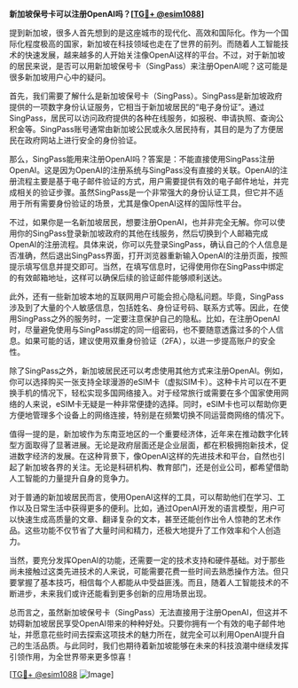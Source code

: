 **新加坡保号卡可以注册OpenAI吗？[[TG💪+ @esim1088](https://t.me/s/esim1088)]**

提到新加坡，很多人首先想到的是这座城市的现代化、高效和国际化。作为一个国际化程度极高的国家，新加坡在科技领域也走在了世界的前列。而随着人工智能技术的快速发展，越来越多的人开始关注像OpenAI这样的平台。不过，对于新加坡的居民来说，是否可以用新加坡保号卡（SingPass）来注册OpenAI呢？这可能是很多新加坡用户心中的疑问。

首先，我们需要了解什么是新加坡保号卡（SingPass）。SingPass是新加坡政府提供的一项数字身份认证服务，它相当于新加坡居民的“电子身份证”。通过SingPass，居民可以访问政府提供的各种在线服务，如报税、申请执照、查询公积金等。SingPass账号通常由新加坡公民或永久居民持有，其目的是为了方便居民在政府网站上进行安全的身份验证。

那么，SingPass能用来注册OpenAI吗？答案是：不能直接使用SingPass注册OpenAI。这是因为OpenAI的注册系统与SingPass没有直接的关联。OpenAI的注册流程主要是基于电子邮件验证的方式，用户需要提供有效的电子邮件地址，并完成相关的验证步骤。虽然SingPass是一个非常强大的身份认证工具，但它并不适用于所有需要身份验证的场景，尤其是像OpenAI这样的国际性平台。

不过，如果你是一名新加坡居民，想要注册OpenAI，也并非完全无解。你可以使用你的SingPass登录新加坡政府的其他在线服务，然后切换到个人邮箱完成OpenAI的注册流程。具体来说，你可以先登录SingPass，确认自己的个人信息是否准确，然后退出SingPass界面，打开浏览器重新输入OpenAI的注册页面，按照提示填写信息并提交即可。当然，在填写信息时，记得使用你在SingPass中绑定的有效邮箱地址，这样可以确保后续的验证邮件能够顺利送达。

此外，还有一些新加坡本地的互联网用户可能会担心隐私问题。毕竟，SingPass涉及到了大量的个人敏感信息，包括姓名、身份证号码、联系方式等。因此，在使用SingPass之外的服务时，一定要注意保护自己的隐私。比如，在注册OpenAI时，尽量避免使用与SingPass绑定的同一组密码，也不要随意透露过多的个人信息。如果可能的话，建议使用双重身份验证（2FA），以进一步提高账户的安全性。

除了SingPass之外，新加坡居民还可以考虑使用其他方式来注册OpenAI。例如，你可以选择购买一张支持全球漫游的eSIM卡（虚拟SIM卡）。这种卡片可以在不更换手机的情况下，轻松实现多国网络接入。对于经常旅行或需要在多个国家使用网络的人来说，eSIM卡无疑是一种非常便捷的选择。同时，eSIM卡也可以帮助你更方便地管理多个设备上的网络连接，特别是在频繁切换不同运营商网络的情况下。

值得一提的是，新加坡作为东南亚地区的一个重要经济体，近年来在推动数字化转型方面取得了显著进展。无论是政府层面还是企业层面，都在积极拥抱新技术，促进数字经济的发展。在这种背景下，像OpenAI这样的先进技术和平台，自然也引起了新加坡各界的关注。无论是科研机构、教育部门，还是创业公司，都希望借助人工智能的力量提升自身的竞争力。

对于普通的新加坡居民而言，使用OpenAI这样的工具，可以帮助他们在学习、工作以及日常生活中获得更多的便利。比如，通过OpenAI开发的语言模型，用户可以快速生成高质量的文章、翻译复杂的文本，甚至还能创作出令人惊艳的艺术作品。这些功能不仅节省了大量时间和精力，还极大地提升了工作效率和个人创造力。

当然，要充分发挥OpenAI的功能，还需要一定的技术支持和硬件基础。对于那些尚未接触过这类先进技术的人来说，可能需要花费一些时间去熟悉操作方法。但只要掌握了基本技巧，相信每个人都能从中受益匪浅。而且，随着人工智能技术的不断进步，未来我们或许还能看到更多创新的应用场景出现。

总而言之，虽然新加坡保号卡（SingPass）无法直接用于注册OpenAI，但这并不妨碍新加坡居民享受OpenAI带来的种种好处。只要你拥有一个有效的电子邮件地址，并愿意花些时间去探索这项技术的魅力所在，就完全可以利用OpenAI提升自己的生活品质。与此同时，我们也期待着新加坡能够在未来的科技浪潮中继续发挥引领作用，为全世界带来更多惊喜！

[[TG💪+ @esim1088](https://t.me/s/esim1088) ![Image](https://i.postimg.cc/4NQfJmqS/Snipaste-2025-05-13-00-14-12.png)]